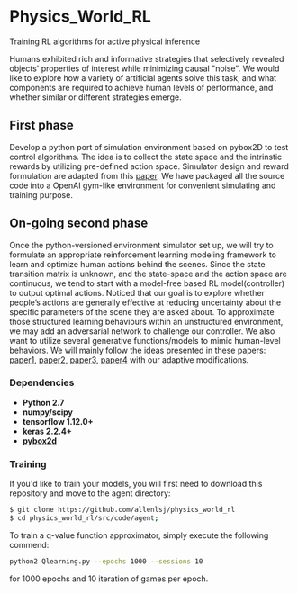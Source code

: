 # Physics_World_RL
Training RL algorithms for active physical inference

Humans exhibited rich and informative strategies that selectively revealed objects' properties of interest while minimizing causal "noise". We would like to explore how a variety of artificial agents solve this task, and what components are required to achieve human levels of performance, and whether similar or different strategies emerge.

## First phase
Develop a python port of simulation environment based on pybox2D to test control algorithms. The idea is to collect the state space and the intrinstic rewards by utilizing pre-defined action space. Simulator design and reward formulation are adapted from this [paper](https://reader.elsevier.com/reader/sd/pii/S001002851730347X?token=99E4A9B2B68F6724DCCBA56A91667C5C0F8DA9436EEB3E021D5B50318A71897D73E995F08741D5B6837F742F89DCD71B). We have packaged all the source code into a OpenAI gym-like environment for convenient simulating and training purpose.

## On-going second phase
Once the python-versioned environment simulator set up, we will try to formulate an appropriate reinforcement learning modeling framework to learn and optimize human actions behind the scenes. Since the state transition matrix is unknown, and the state-space and the action space are continuous, we tend to start with a model-free based RL model(controller) to output optimal actions. Noticed that our goal is to explore whether people’s actions are generally effective at reducing uncertainty about the specific parameters of the scene they are asked about. To approximate those structured learning behaviours within an unstructured environment, we may add an adversarial network to challenge our controller. We also want to utilize several generative functions/models to mimic human-level behaviors. We will mainly follow the ideas presented in these papers: [paper1](https://arxiv.org/pdf/1802.07442.pdf), [paper2](http://people.idsia.ch/~juergen/ieeecreative.pdf), [paper3](https://web.mit.edu/cocosci/Papers/Science-2015-Lake-1332-8.pdf), [paper4](http://papers.nips.cc/paper/6705-question-asking-as-program-generation.pdf) with our adaptive modifications.

### Dependencies
* **Python 2.7**
* **numpy/scipy**
* **tensorflow 1.12.0+**
* **keras 2.2.4+**
* **[pybox2d](https://github.com/pybox2d/pybox2d)**

### Training
If you'd like to train your models, you will first need to download this repository and move to the agent directory:
```bash
$ git clone https://github.com/allenlsj/physics_world_rl
$ cd physics_world_rl/src/code/agent; 
```
To train a q-value function approximator, simply execute the following commend:
```bash
python2 Qlearning.py --epochs 1000 --sessions 10
```
for 1000 epochs and 10 iteration of games per epoch.
